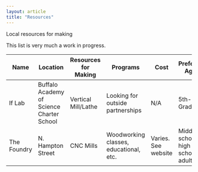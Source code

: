 ```yaml
---
layout: article
title: "Resources"
---
```

Local resources for making

This list is very much a work in progress.

| Name        | Location                                  | Resources for Making | Programs                               | Cost                | Preferred Ages                      | Contact Info      | Hours    | Open to the public?                               |   |
|-------------|-------------------------------------------|----------------------|----------------------------------------|---------------------|-------------------------------------|-------------------|----------|---------------------------------------------------|---|
| If Lab      | Buffalo Academy of Science Charter School | Vertical Mill/Lathe  | Looking for outside partnerships       | N/A                 | 5th-12th Grade                      | Douglas Borzynski | Flexible | Limited to BACS students                          |   |
| The Foundry | N. Hampton Street                         | CNC Mills            | Woodworking classes, educational, etc. | Varies. See website | Middle school, high school, adults. | See website       | Flexible | With membership, class signup, or open event days |   |
